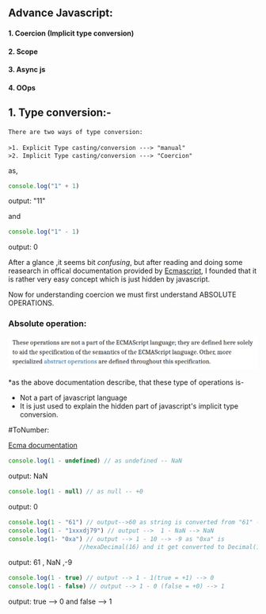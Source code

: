 ## Advance Javascript:

#### 1. Coercion (Implicit type conversion)
#### 2. Scope
#### 3. Async js
#### 4. OOps


## 1. Type conversion:-

```
There are two ways of type conversion:
 
>1. Explicit Type casting/conversion ---> "manual"
>2. Implicit Type casting/conversion ---> "Coercion"
```

as, 

```js
console.log("1" + 1)
```
output: "11"
 
and

```js
console.log("1" - 1)
```
output: 0

After a glance ,it seems bit  *confusing*, but after reading and doing some reasearch in offical documentation provided by <a href="https://262.ecma-international.org/10.0/#sec-abstract-operations">Ecmascript</a>, I founded that it is rather very easy concept which is just hidden by javascript.

Now for understanding coercion we must first understand ABSOLUTE OPERATIONS.

### Absolute operation:

![doc image](https://github.com/mak650650/myJsNotes/blob/2a2f5a076cb93b5ea8ba95ba126a3dec584a0784/ab.png)

*as the  above documentation describe, that these type of operations is-

- Not a part of javascript language 
- It is just used to explain the hidden part of javascript's  implicit type conversion.

#ToNumber:

<a href="https://262.ecma-international.org/10.0/#sec-tonumber">Ecma documentation</a>
```js
console.log(1 - undefined) // as undefined -- NaN
```
output: NaN

```js
console.log(1 - null) // as null -- +0
```
output: 0

```js
console.log(1 - "61") // output-->60 as string is converted from "61" --> 61
console.log(1 - "1xxxdj79") // output -->  1 - NaN --> NaN
console.log(1- "0xa") // output --> 1 - 10 --> -9 as "0xa" is 
					//hexaDecimal(16) and it get converted to Decimal(10).
```
output: 61 , NaN ,-9

```js
console.log(1 - true) // output --> 1 - 1(true = +1) --> 0
console.log(1 - false) // output --> 1 - 0 (false = +0) --> 1
```
output: true --> 0 and false --> 1
